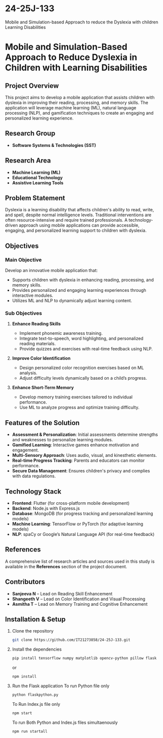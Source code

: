 # 24-25J-133
Mobile and Simulation-based Approach to reduce the Dyslexia with children Learning Disabilities
# Mobile and Simulation-Based Approach to Reduce Dyslexia in Children with Learning Disabilities

## Project Overview
This project aims to develop a mobile application that assists children with dyslexia in improving their reading, processing, and memory skills. The application will leverage machine learning (ML), natural language processing (NLP), and gamification techniques to create an engaging and personalized learning experience.

## Research Group
- **Software Systems & Technologies (SST)**

## Research Area
- **Machine Learning (ML)**
- **Educational Technology**
- **Assistive Learning Tools**

## Problem Statement
Dyslexia is a learning disability that affects children's ability to read, write, and spell, despite normal intelligence levels. Traditional interventions are often resource-intensive and require trained professionals. A technology-driven approach using mobile applications can provide accessible, engaging, and personalized learning support to children with dyslexia.

## Objectives
### Main Objective
Develop an innovative mobile application that:
- Supports children with dyslexia in enhancing reading, processing, and memory skills.
- Provides personalized and engaging learning experiences through interactive modules.
- Utilizes ML and NLP to dynamically adjust learning content.

### Sub Objectives
1. **Enhance Reading Skills**
   - Implement phonemic awareness training.
   - Integrate text-to-speech, word highlighting, and personalized reading materials.
   - Provide quizzes and exercises with real-time feedback using NLP.

2. **Improve Color Identification**
   - Design personalized color recognition exercises based on ML analysis.
   - Adjust difficulty levels dynamically based on a child’s progress.

3. **Enhance Short-Term Memory**
   - Develop memory training exercises tailored to individual performance.
   - Use ML to analyze progress and optimize training difficulty.

## Features of the Solution
- **Assessment & Personalization**: Initial assessments determine strengths and weaknesses to personalize learning modules.
- **Gamified Learning**: Interactive games enhance motivation and engagement.
- **Multi-Sensory Approach**: Uses audio, visual, and kinesthetic elements.
- **Real-time Progress Tracking**: Parents and educators can monitor performance.
- **Secure Data Management**: Ensures children's privacy and complies with data regulations.

## Technology Stack
- **Frontend**: Flutter (for cross-platform mobile development)
- **Backend**: Node.js with Express.js
- **Database**: MongoDB (for progress tracking and personalized learning models)
- **Machine Learning**: TensorFlow or PyTorch (for adaptive learning models)
- **NLP**: spaCy or Google’s Natural Language API (for real-time feedback)

## References
A comprehensive list of research articles and sources used in this study is available in the **References** section of the project document.

## Contributors
- **Sanjeeva N** – Lead on Reading Skill Enhancement
- **Shangeeth V** – Lead on Color Identification and Visual Processing
- **Asmitha T** – Lead on Memory Training and Cognitive Enhancement

## Installation & Setup
1. Clone the repository
   ```bash
   git clone https://github.com/IT21273858/24-25J-133.git
   ```
2. Install the dependencies
    ```bash
    pip install tensorflow numpy matplotlib opencv-python pillow flask
    ```
    or
    ```bash
    npm install
    ```
3. Run the Flask application
    To run Python file only
    ```bash
    python flaskpython.py
    ```
    To Run Index.js file only
    ```bash
    npm start
    ```
    To run Both Python and Index.js files simultaenously
    ```bash
    npm run startall
    ```
